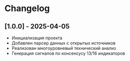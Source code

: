 # Changelog

## [1.0.0] - 2025-04-05
- Инициализация проекта
- Добавлен парсер данных с открытых источников
- Реализован многоуровневый технический анализ
- Генерация сигналов по консенсусу 13/16 индикаторов
